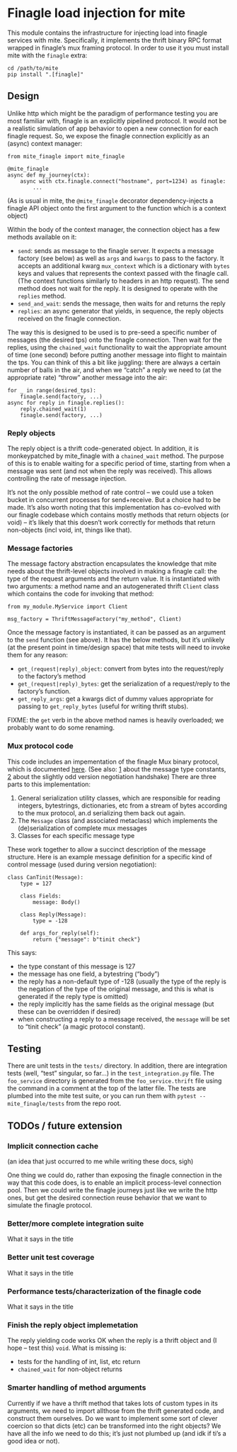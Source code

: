 # Finagle load injection for mite

This module contains the infrastructure for injecting load into finagle
services with mite.  Specifically, it implements the thrift binary RPC
format wrapped in finagleʼs mux framing protocol.  In order to use it
you must install mite with the `finagle` extra:
```
cd /path/to/mite
pip install ".[finagle]"
```

## Design

Unlike http which might be the paradigm of performance testing you are
most familiar with, finagle is an explicitly pipelined protocol.  It
would not be a realistic simulation of app behavior to open a new
connection for each finagle request.  So, we expose the finagle
connection explicitly as an (async) context manager:

```
from mite_finagle import mite_finagle

@mite_finagle
async def my_journey(ctx):
    async with ctx.finagle.connect("hostname", port=1234) as finagle:
        ...
```

(As is usual in mite, the `@mite_finagle` decorator dependency-injects a
finagle API object onto the first argument to the function which is a
context object)

Within the body of the context manager, the connection object has a few
methods available on it:

- `send`: sends as message to the finagle server.  It expects a message
  factory (see below) as well as `args` and `kwargs` to pass to the
  factory.  It accepts an additional kwarg `mux_context` which is a
  dictionary with `bytes` keys and values that represents the context
  passed with the finagle call.  (The context functions similarly to
  headers in an http request).  The send method does not wait for the
  reply.  It is designed to operate with the `replies` method.
- `send_and_wait`: sends the message, then waits for and returns the
  reply
- `replies`: an async generator that yields, in sequence, the reply
  objects received on the finagle connection.

The way this is designed to be used is to pre-seed a specific number of
messages (the desired tps) onto the finagle connection.  Then wait for
the replies, using the `chained_wait` functionality to wait the
appropriate amount of time (one second) before putting another message
into flight to maintain the tps.  You can think of this a bit like
juggling: there are always a certain number of balls in the air, and
when we “catch” a reply we need to (at the appropriate rate) “throw”
another message into the air:

```
for _ in range(desired_tps):
    finagle.send(factory, ...)
async for reply in finagle.replies():
    reply.chained_wait(1)
    finagle.send(factory, ...)
```

### Reply objects

The reply object is a thrift code-generated object.  In addition, it is
monkeypatched by mite_finagle with a `chained_wait` method.  The purpose
of this is to enable waiting for a specific period of time, starting
from when a message was sent (and not when the reply was received).
This allows controlling the rate of message injection.

Itʼs not the only possible method of rate control – we could use a
token bucket in concurrent processes for send+receive.  But a choice had
to be made.  Itʼs also worth noting that this implementation has
co-evolved with our finagle codebase which contains mostly methods that
return objects (or void) – itʼs likely that this doesnʼt work correctly
for methods that return non-objects (incl void, int, things like that).

### Message factories

The message factory abstraction encapsulates the knowledge that mite
needs about the thrift-level objects involved in making a finagle call:
the type of the request arguments and the return value.  It is
instantiated with two arguments: a method name and an autogenerated
thrift `Client` class which contains the code for invoking that method:

```
from my_module.MyService import Client

msg_factory = ThriftMessageFactory("my_method", Client)
```

Once the message factory is instantiated, it can be passed as an
argument to the `send` function (see above).  It has the below methods,
but itʼs unlikely (at the present point in time/design space) that mite
tests will need to invoke them for any reason:

- `get_(request|reply)_object`: convert from bytes into the
  request/reply to the factoryʼs method
- `get_(request|reply)_bytes`: get the serialization of a request/reply
  to the factoryʼs function.
- `get_reply_args`: get a kwargs dict of dummy values appropriate for
  passing to `get_reply_bytes` (useful for writing thrift stubs).

FIXME: the `get` verb in the above method names is heavily overloaded;
we probably want to do some renaming.

### Mux protocol code

This code includes an impementation of the finagle Mux binary protocol,
which is documented
[here](https://github.com/twitter/finagle/blob/91ff887d297f5d7b46dfec703fa6486a45b18b9b/finagle-mux/src/main/scala/com/twitter/finagle/mux/package.scala#).
(See also:
[1](https://github.com/twitter/finagle/blob/91ff887d297f5d7b46dfec703fa6486a45b18b9b/finagle-mux/src/main/scala/com/twitter/finagle/mux/transport/Message.scala#L47)
about the message type constants,
[2](https://github.com/twitter/finagle/blob/25878bda54de2d59ac11549a709e4cb1488f3d37/finagle-mux/src/main/scala/com/twitter/finagle/mux/pushsession/MuxServerNegotiator.scala#L70)
about the slightly odd version negotiation handshake)
There are three parts to this implementation:
1. General serialization utility classes, which are responsible for
   reading integers, bytestrings, dictionaries, etc from a stream of
   bytes according to the mux protocol, an.d serializing them back out
   again.
2. The `Message` class (and associated metaclass) which implements the
   (de)serialization of complete mux messages
3. Classes for each specific message type

These work together to allow a succinct description of the message
structure.  Here is an example message definition for a specific kind of
control message (used during version negotiation):

```
class CanTinit(Message):
    type = 127

    class Fields:
        message: Body()

    class Reply(Message):
        type = -128

    def args_for_reply(self):
        return {"message": b"tinit check"}
```

This says:
- the type constant of this message is 127
- the message has one field, a bytestring (“body”)
- the reply has a non-default type of -128 (usually the type of the
  reply is the negation of the type of the original message, and this is
  what is generated if the reply type is omitted)
- the reply implicitly has the same fields as the original message (but
  these can be overridden if desired)
- when constructing a reply to a message received, the `message` will be
  set to “tinit check” (a magic protocol constant).

## Testing

There are unit tests in the `tests/` directory.  In addition, there are
integration tests (well, “test” singular, so far...) in the
`test_integration.py` file.  The `foo_service` directory is generated
from the `foo_service.thrift` file using the command in a comment at the
top of the latter file.  The tests are plumbed into the mite test suite,
or you can run them with `pytest -- mite_finagle/tests` from the repo root.

## TODOs / future extension

### Implicit connection cache

(an idea that just occurred to me while writing these docs, sigh)

One thing we could do, rather than exposing the finagle connection in
the way that this code does, is to enable an implicit process-level
connection pool.  Then we could write the finagle journeys just like we
write the http ones, but get the desired connection reuse behavior that
we want to simulate the finagle protocol.

### Better/more complete integration suite

What it says in the title

### Better unit test coverage

What it says in the title

### Performance tests/characterization of the finagle code

What it says in the title

### Finish the reply object implemetation

The reply yielding code works OK when the reply is a thrift object and
(I hope – test this) `void`.  What is missing is:
- tests for the handling of int, list, etc return
- `chained_wait` for non-object returns

### Smarter handling of method arguments

Currently if we have a thrift method that takes lots of custom types in
its arguments, we need to import allthose from the thrift generated
code, and construct them ourselves.  Do we want to implement some sort
of clever coercion so that dicts (etc) can be transformed into the right
objects?  We have all the info we need to do this; itʼs just not plumbed
up (and idk if tiʼs a good idea or not).

